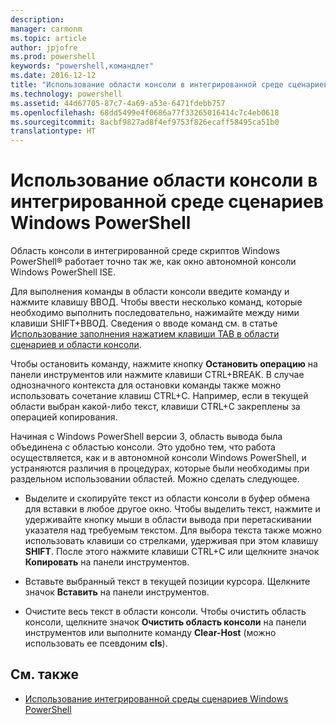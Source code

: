 ```yaml
---
description: 
manager: carmonm
ms.topic: article
author: jpjofre
ms.prod: powershell
keywords: "powershell,командлет"
ms.date: 2016-12-12
title: "Использование области консоли в интегрированной среде сценариев Windows PowerShell"
ms.technology: powershell
ms.assetid: 44d67705-87c7-4a69-a53e-6471fdebb757
ms.openlocfilehash: 68dd5499e4f0686a77f33265016414c7c4eb0618
ms.sourcegitcommit: 8acbf9827ad8f4ef9753f826ecaff58495ca51b0
translationtype: HT
---
```

# <a name="how-to-use-the-console-pane-in-the-windows-powershell-ise"></a>Использование области консоли в интегрированной среде сценариев Windows PowerShell
Область консоли в интегрированной среде скриптов Windows PowerShell® работает точно так же, как окно автономной консоли Windows PowerShell ISE.

Для выполнения команды в области консоли введите команду и нажмите клавишу ВВОД. Чтобы ввести несколько команд, которые необходимо выполнить последовательно, нажимайте между ними клавиши SHIFT+ВВОД. Сведения о вводе команд см. в статье [Использование заполнения нажатием клавиши TAB в области сценариев и области консоли](How-to-Use-Tab-Completion-in-the-Script-Pane-and-Console-Pane.md).

Чтобы остановить команду, нажмите кнопку **Остановить операцию** на панели инструментов или нажмите клавиши CTRL+BREAK. В случае однозначного контекста для остановки команды также можно использовать сочетание клавиш CTRL+C. Например, если в текущей области выбран какой-либо текст, клавиши CTRL+C закреплены за операцией копирования.

Начиная с Windows PowerShell версии 3, область вывода была объединена с областью консоли. Это удобно тем, что работа осуществляется, как и в автономной консоли Windows PowerShell, и устраняются различия в процедурах, которые были необходимы при раздельном использовании областей. Можно сделать следующее.

-   Выделите и скопируйте текст из области консоли в буфер обмена для вставки в любое другое окно. Чтобы выделить текст, нажмите и удерживайте кнопку мыши в области вывода при перетаскивании указателя над требуемым текстом. Для выбора текста также можно использовать клавиши со стрелками, удерживая при этом клавишу **SHIFT**. После этого нажмите клавиши CTRL+C или щелкните значок **Копировать** на панели инструментов.

-   Вставьте выбранный текст в текущей позиции курсора. Щелкните значок **Вставить** на панели инструментов.

-   Очистите весь текст в области консоли. Чтобы очистить область консоли, щелкните значок **Очистить область консоли** на панели инструментов или выполните команду **Clear-Host** (можно использовать ее псевдоним **cls**).

## <a name="see-also"></a>См. также
- [Использование интегрированной среды сценариев Windows PowerShell](Using-the-Windows-PowerShell-ISE.md)

